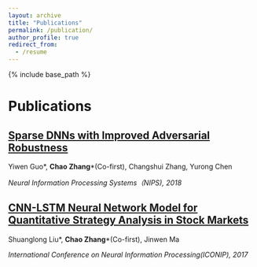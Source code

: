 ```yaml
---
layout: archive
title: "Publications"
permalink: /publication/
author_profile: true
redirect_from:
  - /resume
---
```


{% include base_path %}

# Publications

## [Sparse DNNs with Improved Adversarial Robustness](http://pkuzc.github.io/files/nips_2018_camera.pdf)

Yiwen Guo\*, **Chao Zhang**\*(Co-first), Changshui Zhang, Yurong Chen

*Neural Information Processing Systems（NIPS), 2018*



## [CNN-LSTM Neural Network Model for Quantitative Strategy Analysis in Stock Markets](http://pkuzc.github.io/files/iconip_2017.pdf)

Shuanglong Liu\*, **Chao Zhang**\*(Co-first), Jinwen Ma

*International Conference on Neural Information Processing(ICONIP), 2017*